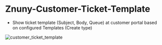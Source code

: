 # Znuny-Customer-Ticket-Template
- Show ticket template (Subject, Body, Queue) at customer portal based on configured Templates (Create type)

![customer_ticket_template](doc/en/images/customer_ticket_template.gif)
